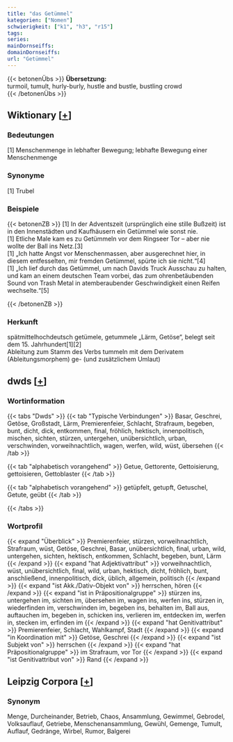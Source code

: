 ```yaml
---
title: "das Getümmel"
kategorien: ["Nomen"]
schwierigkeit: ["k1", "h3", "r15"]
tags:
series:
mainDornseiffs:
domainDornseiffs:
url: "Getümmel"
---
```


{{< betonenÜbs >}}
**Übersetzung:**  
turmoil, tumult, hurly-burly, hustle and bustle, bustling crowd  
{{< /betonenÜbs >}}

## Wiktionary [[+](https://de.wiktionary.org/wiki/Getümmel)]

### Bedeutungen
[1] Menschenmenge in lebhafter Bewegung; lebhafte Bewegung einer Menschenmenge  

### Synonyme
[1] Trubel  

### Beispiele
{{< betonenZB >}}
[1] In der Adventszeit (ursprünglich eine stille Bußzeit) ist in den Innenstädten und Kaufhäusern ein Getümmel wie sonst nie.  
[1] Etliche Male kam es zu Getümmeln vor dem Ringseer Tor – aber nie wollte der Ball ins Netz.[3]  
[1] „Ich hatte Angst vor Menschenmassen, aber ausgerechnet hier, in diesem entfesselten, mir fremden Getümmel, spürte ich sie nicht.“[4]  
[1] „Ich lief durch das Getümmel, um nach Davids Truck Ausschau zu halten, und kam an einem deutschen Team vorbei, das zum ohrenbetäubenden Sound von Trash Metal in atemberaubender Geschwindigkeit einen Reifen wechselte.“[5]  

{{< /betonenZB >}}
### Herkunft
spätmittelhochdeutsch getümele, getummele „Lärm, Getöse“, belegt seit dem 15. Jahrhundert[1][2]  
Ableitung zum Stamm des Verbs tummeln mit dem Derivatem (Ableitungsmorphem) ge- (und zusätzlichem Umlaut)  



## dwds [[+](https://www.dwds.de/wb/Getümmel)]

### Wortinformation
{{< tabs "Dwds" >}}
{{< tab "Typische Verbindungen" >}}
Basar, Geschrei, Getöse, Großstadt, Lärm, Premierenfeier, Schlacht, Strafraum, begeben, bunt, dicht, dick, entkommen, final, fröhlich, hektisch, innenpolitisch, mischen, sichten, stürzen, untergehen, unübersichtlich, urban, verschwinden, vorweihnachtlich, wagen, werfen, wild, wüst, übersehen
{{< /tab >}}

{{< tab "alphabetisch vorangehend" >}}
Getue, Gettorente, Gettoisierung, gettoisieren, Gettoblaster
{{< /tab >}}

{{< tab "alphabetisch vorangehend" >}}
getüpfelt, getupft, Getuschel, Getute, geübt
{{< /tab >}}

{{< /tabs >}}

### Wortprofil
{{< expand "Überblick" >}} Premierenfeier, stürzen, vorweihnachtlich, Strafraum, wüst, Getöse, Geschrei, Basar, unübersichtlich, final, urban, wild, untergehen, sichten, hektisch, entkommen, Schlacht, begeben, bunt, Lärm {{< /expand >}}
{{< expand "hat Adjektivattribut" >}} vorweihnachtlich, wüst, unübersichtlich, final, wild, urban, hektisch, dicht, fröhlich, bunt, anschließend, innenpolitisch, dick, üblich, allgemein, politisch {{< /expand >}}
{{< expand "ist Akk./Dativ-Objekt von" >}} herrschen, hören {{< /expand >}}
{{< expand "ist in Präpositionalgruppe" >}} stürzen ins, untergehen im, sichten im, übersehen im, wagen ins, werfen ins, stürzen in, wiederfinden im, verschwinden im, begeben ins, behalten im, Ball aus, auftauchen im, begeben in, schicken ins, verlieren im, entdecken im, werfen in, stecken im, erfinden im {{< /expand >}}
{{< expand "hat Genitivattribut" >}} Premierenfeier, Schlacht, Wahlkampf, Stadt {{< /expand >}}
{{< expand "in Koordination mit" >}} Getöse, Geschrei {{< /expand >}}
{{< expand "ist Subjekt von" >}} herrschen {{< /expand >}}
{{< expand "hat Präpositionalgruppe" >}} im Strafraum, vor Tor {{< /expand >}}
{{< expand "ist Genitivattribut von" >}} Rand {{< /expand >}}

## Leipzig Corpora [[+](https://corpora.uni-leipzig.de/en/res?word=Getümmel&corpusId=deu_newscrawl-public_2018)]


### Synonym
Menge, Durcheinander, Betrieb, Chaos, Ansammlung, Gewimmel, Gebrodel, Volksauflauf, Getriebe, Menschenansammlung, Gewühl, Gemenge, Tumult, Auflauf, Gedränge, Wirbel, Rumor, Balgerei

